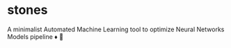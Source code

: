 # stones
A minimalist Automated Machine Learning tool to optimize Neural Networks Models pipeline :diamonds: :gem:
